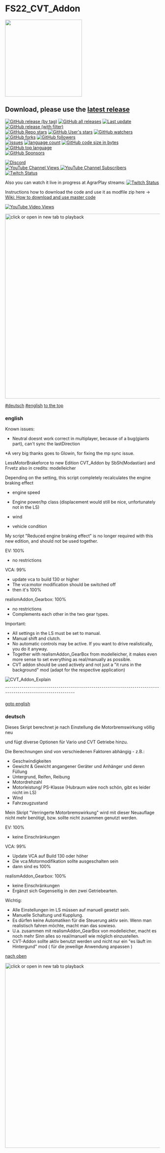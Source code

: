 # FS22_CVT_Addon

<img src="https://github.com/s4t4n/FS22_CVT_Addon/assets/4678246/f3f66c42-fe3e-419c-b4f7-552e2ebe2ea6" alt="" width="250"/>

## Download, please use the  [latest release](https://github.com/s4t4n/FS22_CVT_Addon/releases/latest/download/FS22_CVT_Addon.zip)
[![GitHub release (by tag)](https://img.shields.io/github/downloads/s4t4n/FS22_CVT_Addon/latest/total?label=Latest%20Version%20Downloads)](https://github.com/s4t4n/FS22_CVT_Addon/releases/latest/download/FS22_CVT_Addon.zip)
[![GitHub all releases](https://img.shields.io/github/downloads/s4t4n/FS22_CVT_Addon/total?label=Total%20downloads)](https://github.com/s4t4n/FS22_CVT_Addon/releases/latest/download/FS22_CVT_Addon.zip)
[![Last update](https://img.shields.io/github/release-date-pre/s4t4n/FS22_CVT_Addon?label=Last%20update)](https://github.com/s4t4n/FS22_CVT_Addon/releases/latest/download/FS22_CVT_Addon.zip)
[![GitHub release (with filter)](https://img.shields.io/github/v/release/s4t4n/FS22_CVT_Addon?label=Latests%20Version)](https://github.com/s4t4n/FS22_CVT_Addon/releases/latest/download/FS22_CVT_Addon.zip) \
[![GitHub Repo stars](https://img.shields.io/github/stars/s4t4n/FS22_CVT_Addon)](#)
[![GitHub User's stars](https://img.shields.io/github/stars/s4t4n?label=All%20stars)](#)
[![GitHub watchers](https://img.shields.io/github/watchers/s4t4n/FS22_CVT_Addon)](#)
[![GitHub forks](https://img.shields.io/github/forks/s4t4n/FS22_CVT_Addon)](#)
[![GitHub followers](https://img.shields.io/github/followers/s4t4n)](#) \
[![issues](https://img.shields.io/github/issues/s4t4n/FS22_CVT_Addon)](https://github.com/s4t4n/FS22_CVT_Addon/issues)
[![language count](https://img.shields.io/github/languages/count/s4t4n/FS22_CVT_Addon)](#)
[![GitHub code size in bytes](https://img.shields.io/github/languages/code-size/s4t4n/FS22_CVT_Addon)](#)
[![GitHub top language](https://img.shields.io/github/languages/top/s4t4n/FS22_CVT_Addon)](#) \
[![GitHub Sponsors](https://img.shields.io/github/sponsors/s4t4n)](https://www.tipeeestream.com/sbshs4t4n/donation)

[![Discord](https://img.shields.io/discord/660942481118199811?logo=discord&logoColor=%23ffffff&label=SbSh-PooL%20Discord)](https://discord.gg/mfergkwhDu) \
[![YouTube Channel Views](https://img.shields.io/youtube/channel/views/UC_Yn6bN1MMyd7Sn8wUyXnIg) ![YouTube Channel Subscribers](https://img.shields.io/youtube/channel/subscribers/UC_Yn6bN1MMyd7Sn8wUyXnIg)](https://www.youtube.com/@SbSh-Modastian) \
[![Twitch Status](https://img.shields.io/twitch/status/sbsh_modasti4n?logo=twitch&label=sbsh_modasti4n%20Live-Stream%20now&labelColor=%23ffffff&color=%23aa11ff)](https://www.twitch.tv/sbsh_modasti4n)

Also you can watch it live in progress at AgrarPlay streams:
[![Twitch Status](https://img.shields.io/twitch/status/agrarplay?logo=twitch&label=agrarplay%20Live-Stream%20now&labelColor=%23aaaaaa&color=%23aa55ff)](https://www.twitch.tv/agrarplay)

Instructions how to download the code and use it as modfile zip here -> [Wiki: How to download and use master code](https://github.com/s4t4n/FS22_CVT_Addon/wiki/How-to-download-and-use-master-code)

[![YouTube Video Views](https://img.shields.io/youtube/views/lhM3yu9weCI?logo=youtube&label=Technical%20Tutorial%20-%20Teil%201)](#)
<div align="left">
  <a href="https://www.youtube.com/watch?v=lhM3yu9weCI" target="_blank" rel="noopener"><img src="https://img.youtube.com/vi/lhM3yu9weCI/maxresdefault.jpg" width="600" alt="click or open in new tab to playback"></a>
</div>

[#deutsch](#deutsch)   [#english](#english)   [to the top](#FS22_CVT_Addon)

### english

Known issues:
- Neutral doesnt work correct in multiplayer, because of a bug(giants part), can't sync the lastDirection

*A very big thanks goes to Glowin, for fixing the mp sync issue.

LessMotorBrakeforce to new Edition CVT_Addon 
by SbSh(Modastian) and Frvetz
also in credits: modelleicher


Depending on the setting, this script completely recalculates the engine braking effect

 - engine speed

 - Engine power/hp class (displacement would still be nice, unfortunately not in the LS)

 - wind

 - vehicle condition


 My script "Reduced engine braking effect" is no longer required with this new edition, and should not be used together.

EV: 100%
 - no restrictions

VCA: 99%
 - update vca to build 130 or higher
 - The vca:motor modification should be switched off
 - then it's 100%

realismAddon_Gearbox: 100%
 - no restrictions
 - Complements each other in the two gear types.

Important:
 - All settings in the LS must be set to manual.
 - Manual shift and clutch.
 - No automatic controls may be active.
   If you want to drive realistically, you do it anyway.
 - Together with realismAddon_GearBox from modelleicher, it makes even more sense to set everything as real/manually as possible.
 - CVT addon should be used actively and not just a "it runs in the background" mod (adapt for the respective application)
 


![CVT_Addon_Explain](https://github.com/s4t4n/FS22_CVT_Addon/assets/4678246/090a90af-d47a-455d-a59b-b9fea431db5c)

¯¯¯¯¯¯¯¯¯¯¯¯¯¯¯¯¯¯¯¯¯¯¯¯¯¯¯¯¯¯¯¯¯¯¯¯¯¯¯¯¯¯¯¯¯¯¯¯¯¯¯¯¯¯¯¯¯¯¯¯¯¯¯¯¯¯¯¯¯¯¯¯¯¯¯¯¯¯¯¯¯¯¯¯¯¯¯¯¯¯¯¯¯¯¯¯¯¯¯¯¯¯¯¯¯¯¯¯¯



[goto english](#english)
### deutsch  

Dieses Skript berechnet je nach Einstellung die Motorbremswirkung völlig neu

und fügt diverse Optionen für Vario und CVT Getriebe hinzu.

Die Berechnungen sind von verschiedenen Faktoren abhängig - z.B.:
- Geschwindigkeiten
- Gewicht & Gewicht angangener Geräter und Anhänger und deren Füllung
- Untergrund, Reifen, Reibung
- Motordrehzahl
- Motorleistung/ PS-Klasse (Hubraum wäre noch schön, gibt es leider nicht im LS)
- Wind
- Fahrzeugzustand

  
Mein Skript "Verringerte Motorbremswirkung" wird mit dieser Neuauflage nicht mehr benötigt, bzw. sollte nicht zusammen genutzt werden.

EV: 100%
- keine Einschränkungen
  
VCA: 99%
- Update VCA auf Build 130 oder höher
- Die vca:Motormodifikation sollte ausgeschalten sein
- dann sind es 100%

realismAddon_Gearbox: 100%
- keine Einschränkungen
- Ergänzt sich Gegenseitig in den zwei Getriebearten.


Wichtig:
- Alle Einstellungen im LS müssen auf manuell gesetzt sein.
- Manuelle Schaltung und Kupplung.
- Es dürfen keine Automatiken für die Steuerung aktiv sein.
  Wenn man realistisch fahren möchte, macht man das sowieso.
- U.a. zusammen mit realismAddon_GearBox von modelleicher, macht es noch mehr Sinn alles so real/manuell wie möglich einzustellen.
- CVT-Addon sollte aktiv benutzt werden und nicht nur ein "es läuft im Hintergund" mod ( für die jeweilige Anwendung anpassen )

[nach oben](#FS22_CVT_Addon)

<div align="left">
  <a href="https://www.youtube.com/watch?v=rdKwO8u5Zd0" target="_blank" rel="noopener"><img src="https://img.youtube.com/vi/rdKwO8u5Zd0/maxresdefault.jpg" width="600" alt="click or open in new tab to playback"></a>
</div>
